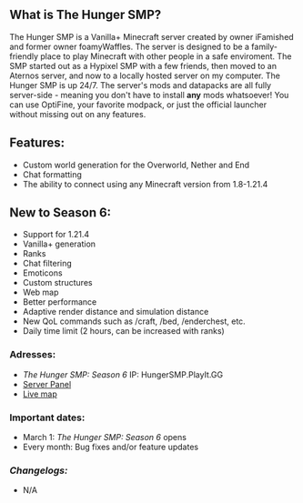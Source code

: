 ## **What is The Hunger SMP?**
The Hunger SMP is a Vanilla+ Minecraft server created by owner iFamished and former owner foamyWaffles. The server is designed to be a family-friendly place to play Minecraft with other people in a safe enviroment. The SMP started out as a Hypixel SMP with a few friends, then moved to an Aternos server, and now to a locally hosted server on my computer. The Hunger SMP is up 24/7. The server's mods and datapacks are all fully server-side - meaning you don't have to install **any** mods whatsoever! You can use OptiFine, your favorite modpack, or just the official launcher without missing out on any features.

## **Features:**
- Custom world generation for the Overworld, Nether and End
- Chat formatting
- The ability to connect using any Minecraft version from 1.8-1.21.4

## **New to Season 6:**
- Support for 1.21.4
- Vanilla+ generation
- Ranks
- Chat filtering
- Emoticons
- Custom structures
- Web map
- Better performance
- Adaptive render distance and simulation distance
- New QoL commands such as /craft, /bed, /enderchest, etc.
- Daily time limit (2 hours, can be increased with ranks)

### **Adresses:**
- _The Hunger SMP: Season 6_ IP: HungerSMP.PlayIt.GG
- [Server Panel](https://panel.hungersmp.playit.gg:46192)
- [Live map](http://map.hungersmp.playit.gg:65304)

### **Important dates:**
- March 1: _The Hunger SMP: Season 6_ opens
- Every month: Bug fixes and/or feature updates

### **_Changelogs:_**

- N/A
